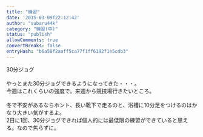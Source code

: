 ```yaml
---
title: "練習"
date: '2015-03-09T22:12:42'
author: "subaru44k"
category: "練習(中)"
status: "publish"
allowComments: true
convertBreaks: false
entryHash: "b6a58f2aaff5ca77f1ff6192f1e5cdb3"
---
```

30分ジョグ<br>
<br>
やっとまた30分ジョグできるようになってきた・・・。<br>
今週はこれくらいの強度で。来週から競技場行きたいところ。<br>
<br>
冬で不安があるならホント、長い靴下で走るのと、浴槽に10分足をつけるのはかなり大きい気がするよ。<br>
2日に1回、30分ジョグできれば個人的には最低限の練習ができていると思える。なので焦らずに。
